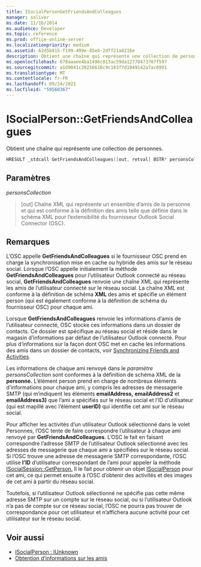 ```yaml
---
title: ISocialPersonGetFriendsAndColleagues
manager: soliver
ms.date: 11/16/2014
ms.audience: Developer
ms.topic: reference
ms.prod: office-online-server
ms.localizationpriority: medium
ms.assetid: 62d5b815-f199-499e-85eb-2dff21a8216e
description: Obtient une chaîne qui représente une collection de personnes.
ms.openlocfilehash: 678aaaee4ba1496c013ac59da12770473707f597
ms.sourcegitcommit: a1d9041c20256616c9c183f7d1049142a7ac6991
ms.translationtype: MT
ms.contentlocale: fr-FR
ms.lasthandoff: 09/24/2021
ms.locfileid: "59560367"
---
```

# <a name="isocialpersongetfriendsandcolleagues"></a>ISocialPerson::GetFriendsAndColleagues

Obtient une chaîne qui représente une collection de personnes.
  
```cpp
HRESULT _stdcall GetFriendsAndColleagues([out, retval] BSTR* personsCollection);
```

## <a name="parameters"></a>Paramètres

_personsCollection_
  
> [out] Chaîne XML qui représente un ensemble d’amis de la personne  et qui est conforme à la définition des amis telle que définie dans le schéma XML pour l’extensibilité du fournisseur Outlook Social Connector (OSC). 
    
## <a name="remarks"></a>Remarques

L’OSC appelle **GetFriendsAndColleagues** si le fournisseur OSC prend en charge la synchronisation mise en cache ou hybride des amis sur le réseau social. Lorsque l’OSC appelle initialement la méthode **GetFriendsAndColleagues** pour l’utilisateur Outlook connecté au réseau social, **GetFriendsAndColleagues** renvoie une chaîne XML qui représente les amis de l’utilisateur connecté sur le réseau social. La chaîne XML est conforme à la définition de  schéma **XML** des amis et spécifie un élément person (qui est également conforme à la définition de schéma du fournisseur OSC) pour chaque ami. 
  
Lorsque **GetFriendsAndColleagues** renvoie les informations d’amis de l’utilisateur connecté, OSC stocke ces informations dans un dossier de contacts. Ce dossier est spécifique au réseau social et réside dans le magasin d’informations par défaut de l’utilisateur Outlook connecté. Pour plus d’informations sur la façon dont OSC met en cache les informations des amis dans un dossier de contacts, voir [Synchronizing Friends and Activities](synchronizing-friends-and-activities.md).
  
Les informations de chaque ami renvoyé dans le _paramètre personsCollection_ sont conformes à la définition de schéma XML de la **personne.** L’élément person prend en charge de nombreux éléments d’informations pour chaque ami, y compris les adresses de messagerie SMTP (qui m’indiquent les éléments **emailAddress,** **emailAddress2** et **emailAddress3)** que l’ami a spécifiés sur le réseau social et l’ID d’utilisateur (qui est mapillé avec l’élément **userID)** qui identifie cet ami sur le réseau social.  
  
Pour afficher les activités d’un utilisateur Outlook sélectionné dans le volet Personnes, l’OSC tente de faire correspondre l’utilisateur à chaque ami renvoyé par **GetFriendsAndColleagues**. L’OSC le fait en faisant correspondre l’adresse SMTP de l’utilisateur Outlook sélectionné avec les adresses de messagerie que chaque ami a spécifiées sur le réseau social. Si l’OSC trouve une adresse de messagerie SMTP correspondante, l’OSC utilise **l’ID** d’utilisateur correspondant de l’ami pour appeler la méthode [ISocialSession::GetPerson.](isocialsession-getperson.md) Il le fait pour obtenir un objet [ISocialPerson](isocialpersoniunknown.md) pour cet ami, ce qui permet ensuite à l’OSC d’obtenir des activités et des images de cet ami à partir du réseau social. 
  
Toutefois, si l’utilisateur Outlook sélectionné ne spécifie pas cette même adresse SMTP sur un compte sur le réseau social, ou si l’utilisateur Outlook n’a pas de compte sur ce réseau social, l’OSC ne pourra pas trouver de correspondance pour cet utilisateur et n’affichera aucune activité pour cet utilisateur sur le réseau social.
  
## <a name="see-also"></a>Voir aussi

- [ISocialPerson : IUnknown](isocialpersoniunknown.md)
- [Obtention d’informations sur les amis](getting-friends-information.md)

